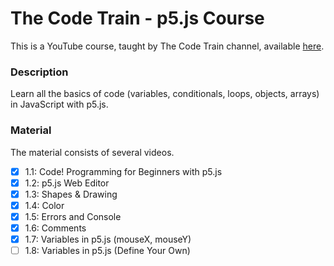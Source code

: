 # The Code Train - p5.js Course

This is a YouTube course, taught by The Code Train channel, available [here](https://www.youtube.com/playlist?list=PLRqwX-V7Uu6Zy51Q-x9tMWIv9cueOFTFA).

### Description

Learn all the basics of code (variables, conditionals, loops, objects, arrays) in JavaScript with p5.js.

### Material

The material consists of several videos.

- [X] 1.1: Code! Programming for Beginners with p5.js
- [X] 1.2: p5.js Web Editor
- [X] 1.3: Shapes & Drawing
- [X] 1.4: Color
- [X] 1.5: Errors and Console
- [X] 1.6: Comments
- [X] 1.7: Variables in p5.js (mouseX, mouseY)
- [ ] 1.8: Variables in p5.js (Define Your Own)
